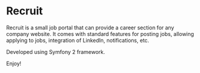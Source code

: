 Recruit
========

Recruit is a small job portal that can provide a career section for any
company website. It comes with standard features for posting jobs, allowing
applying to jobs, integration of LinkedIn, notifications, etc.

Developed using Symfony 2 framework.

Enjoy!
